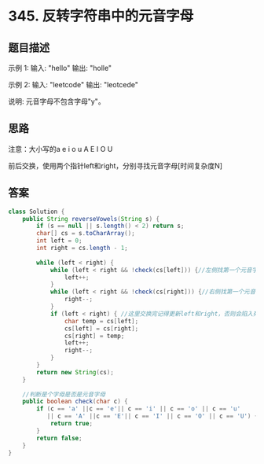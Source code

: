 # 345. 反转字符串中的元音字母

[](https://leetcode-cn.com/problems/reverse-vowels-of-a-string/)


## 题目描述
示例 1:
输入: "hello"
输出: "holle"

示例 2:
输入: "leetcode"
输出: "leotcede"

说明:
元音字母不包含字母"y"。

## 思路
注意：大小写的a e i o u A E I O U

前后交换，使用两个指针left和right，分别寻找元音字母[时间复杂度N]



## 答案
```java
class Solution {
    public String reverseVowels(String s) {
        if (s == null || s.length() < 2) return s;
        char[] cs = s.toCharArray();
        int left = 0;
        int right = cs.length - 1;
        
        while (left < right) {
            while (left < right && !check(cs[left])) {//左侧找第一个元音字母
                left++;
            }
            while (left < right && !check(cs[right])) {//右侧找第一个元音字母
                right--;
            }
            if (left < right) { //这里交换完记得更新left和right，否则会陷入死循环
                char temp = cs[left];
                cs[left] = cs[right];
                cs[right] = temp;
                left++;
                right--;
            }
        }
        return new String(cs);
    }
    
    //判断是个字母是否是元音字母
    public boolean check(char c) {
        if (c == 'a' ||c == 'e'|| c == 'i' || c == 'o' || c == 'u'
           || c == 'A' ||c == 'E'|| c == 'I' || c == 'O' || c == 'U') {
            return true;
        }
        return false;
    }
}
```